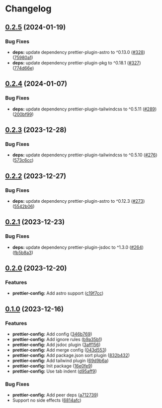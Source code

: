 # Changelog

## [0.2.5](https://github.com/shun-shobon/configs/compare/prettier-config-v0.2.4...prettier-config-v0.2.5) (2024-01-19)


### Bug Fixes

* **deps:** update dependency prettier-plugin-astro to ^0.13.0 ([#328](https://github.com/shun-shobon/configs/issues/328)) ([75980a1](https://github.com/shun-shobon/configs/commit/75980a12ff9663becbcca634f537a7dc3f693f4d))
* **deps:** update dependency prettier-plugin-pkg to ^0.18.1 ([#327](https://github.com/shun-shobon/configs/issues/327)) ([774d66e](https://github.com/shun-shobon/configs/commit/774d66e00d3029ed6722ed895698595b9b7126d2))

## [0.2.4](https://github.com/shun-shobon/configs/compare/prettier-config-v0.2.3...prettier-config-v0.2.4) (2024-01-07)


### Bug Fixes

* **deps:** update dependency prettier-plugin-tailwindcss to ^0.5.11 ([#289](https://github.com/shun-shobon/configs/issues/289)) ([200bf99](https://github.com/shun-shobon/configs/commit/200bf99f6b290064dc842778004ffb1ecfc20759))

## [0.2.3](https://github.com/shun-shobon/configs/compare/prettier-config-v0.2.2...prettier-config-v0.2.3) (2023-12-28)


### Bug Fixes

* **deps:** update dependency prettier-plugin-tailwindcss to ^0.5.10 ([#276](https://github.com/shun-shobon/configs/issues/276)) ([573c6cc](https://github.com/shun-shobon/configs/commit/573c6cceede53a4547d950338a375ba3140045b5))

## [0.2.2](https://github.com/shun-shobon/configs/compare/prettier-config-v0.2.1...prettier-config-v0.2.2) (2023-12-27)


### Bug Fixes

* **deps:** update dependency prettier-plugin-astro to ^0.12.3 ([#273](https://github.com/shun-shobon/configs/issues/273)) ([5542b06](https://github.com/shun-shobon/configs/commit/5542b06aae316a83c580d09f32c00e2111e20efe))

## [0.2.1](https://github.com/shun-shobon/configs/compare/prettier-config-v0.2.0...prettier-config-v0.2.1) (2023-12-23)


### Bug Fixes

* **deps:** update dependency prettier-plugin-jsdoc to ^1.3.0 ([#264](https://github.com/shun-shobon/configs/issues/264)) ([fb5b8a3](https://github.com/shun-shobon/configs/commit/fb5b8a304eda4fe5e5442b2022cde943920d87b2))

## [0.2.0](https://github.com/shun-shobon/configs/compare/prettier-config-v0.1.0...prettier-config-v0.2.0) (2023-12-20)


### Features

* **prettier-config:** Add astro support ([c19f7cc](https://github.com/shun-shobon/configs/commit/c19f7cc3d6196e44e3b4985f0051ca96424307eb))

## [0.1.0](https://github.com/shun-shobon/configs/compare/prettier-config-v0.0.1...prettier-config-v0.1.0) (2023-12-16)


### Features

* **prettier-config:** Add config ([346b769](https://github.com/shun-shobon/configs/commit/346b769b94a658cbe73db9d5c0a8b97a7e18d729))
* **prettier-config:** Add ignore rules ([b9a35b1](https://github.com/shun-shobon/configs/commit/b9a35b19538c9c6fffcb8b4ebd24600c0a10719a))
* **prettier-config:** Add jsdoc plugin ([3aff156](https://github.com/shun-shobon/configs/commit/3aff1560800449c83f0abba9e9bede6f5875bc06))
* **prettier-config:** Add merge config ([043d553](https://github.com/shun-shobon/configs/commit/043d5539e655e4055dd40d5a75e50e9c8ed2da4c))
* **prettier-config:** Add package.json sort plugin ([832b432](https://github.com/shun-shobon/configs/commit/832b432aa9b01ebaa03cdeaf160c6e64bd7474bc))
* **prettier-config:** Add tailwind plugin ([69d9b6a](https://github.com/shun-shobon/configs/commit/69d9b6a761ec854d21ff7b99293de0614156fd3b))
* **prettier-config:** Init package ([16e0fe9](https://github.com/shun-shobon/configs/commit/16e0fe9f1b5f866b4062cf91e01a5bc71a1365c3))
* **prettier-config:** Use tab indent ([d95aff9](https://github.com/shun-shobon/configs/commit/d95aff9ac6ec9c6802634c99750c2c59c7892a91))


### Bug Fixes

* **prettier-config:** Add peer deps ([a712739](https://github.com/shun-shobon/configs/commit/a712739c30a4fa3fd2fda0f16225201a9e9db419))
* Support no side effects ([6814afc](https://github.com/shun-shobon/configs/commit/6814afc6b22e668ce9fa1368d693f17138bd7ee8))
